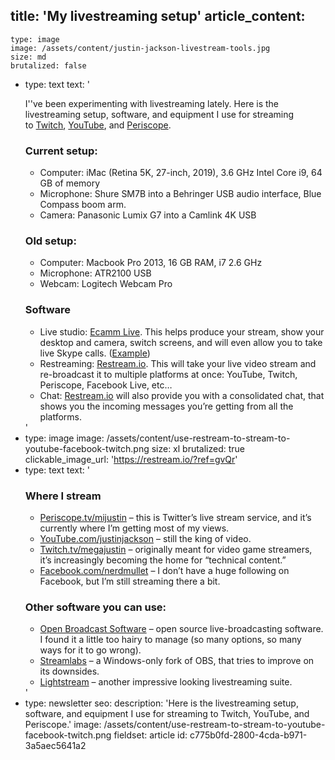 title: 'My livestreaming setup'
article_content:
  -
    type: image
    image: /assets/content/justin-jackson-livestream-tools.jpg
    size: md
    brutalized: false
  -
    type: text
    text: '<p>I''ve been experimenting with livestreaming lately. Here is the livestreaming setup, software, and equipment I use for streaming to&nbsp;<a href="https://twitch.tv/megajustin">Twitch</a>, <a href="https://youtube.com/justinjackson">YouTube</a>, and <a href="https://www.periscope.tv/mijustin">Periscope</a>.</p><h3>Current setup:</h3><ul><li>Computer: iMac (Retina 5K, 27-inch, 2019), 3.6 GHz Intel Core i9, 64 GB of memory<br></li><li>Microphone: Shure SM7B into a Behringer USB audio interface, Blue Compass boom arm.</li><li>Camera: Panasonic Lumix G7 into a Camlink 4K USB</li></ul><h3>Old setup:</h3><ul><li>Computer: Macbook Pro 2013, 16 GB RAM, i7 2.6 GHz</li><li>Microphone: ATR2100 USB</li><li>Webcam: Logitech Webcam Pro</li></ul><h3>Software</h3><ul><li>Live studio:&nbsp;<a href="https://www.ecamm.com/mac/ecammlive/?fp_ref=justin75">Ecamm Live</a>. This helps produce your stream, show your desktop and camera, switch screens, and will even allow you to take live Skype calls. (<a href="https://www.youtube.com/watch?v=nd0vA8E45dk">Example</a>)</li><li>Restreaming:&nbsp;<a href="https://restream.io/?ref=gvQr">Restream.io</a>. This will take your live video stream and re-broadcast it to multiple platforms at once: YouTube, Twitch, Periscope, Facebook Live, etc…</li><li>Chat:&nbsp;<a href="https://restream.io/?ref=gvQr">Restream.io</a>&nbsp;will also provide you with a consolidated chat, that shows you the incoming messages you’re getting from all the platforms.</li></ul>'
  -
    type: image
    image: /assets/content/use-restream-to-stream-to-youtube-facebook-twitch.png
    size: xl
    brutalized: true
    clickable_image_url: 'https://restream.io/?ref=gvQr'
  -
    type: text
    text: '<h3>Where I stream</h3><ul><li><a href="https://www.periscope.tv/mijustin/1yNxaXmqOMQJj">Periscope.tv/mijustin</a>&nbsp;– this is Twitter’s live stream service, and it’s currently where I’m getting most of my views.</li><li><a href="https://youtube.com/justinjackson">YouTube.com/justinjackson</a>&nbsp;– still the king of video.</li><li><a href="https://twitch.tv/megajustin">Twitch.tv/megajustin</a>&nbsp;– originally meant for video game streamers, it’s increasingly becoming the home for “technical content.”</li><li><a href="https://facebook.com/nerdmullet">Facebook.com/nerdmullet</a>&nbsp;–&nbsp;I don’t have a huge following on Facebook, but I’m still streaming there a bit.</li></ul><h3>Other software you can use:</h3><ul><li><a href="https://obsproject.com/">Open Broadcast Software</a>&nbsp;–&nbsp;open source live-broadcasting software. I found it a little too hairy to manage (so many options, so many ways for it to go wrong).</li><li><a href="https://streamlabs.com/">Streamlabs</a>&nbsp;– a Windows-only fork of OBS, that tries to improve on its downsides.</li><li><a href="https://www.golightstream.com/studio">Lightstream</a>&nbsp;– another impressive looking livestreaming suite.</li></ul>'
  -
    type: newsletter
seo:
  description: 'Here is the livestreaming setup, software, and equipment I use for streaming to Twitch, YouTube, and Periscope.'
  image: /assets/content/use-restream-to-stream-to-youtube-facebook-twitch.png
fieldset: article
id: c775b0fd-2800-4cda-b971-3a5aec5641a2
